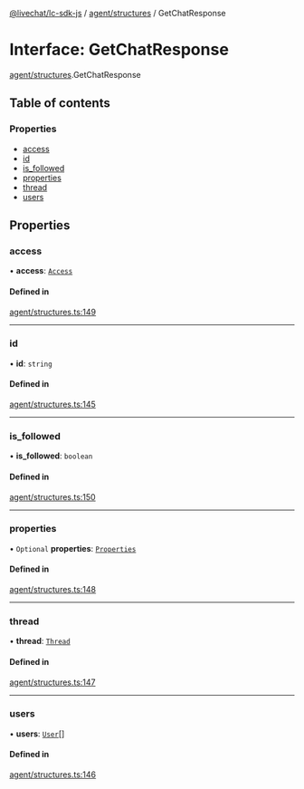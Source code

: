[@livechat/lc-sdk-js](../README.md) / [agent/structures](../modules/agent_structures.md) / GetChatResponse

# Interface: GetChatResponse

[agent/structures](../modules/agent_structures.md).GetChatResponse

## Table of contents

### Properties

- [access](agent_structures.GetChatResponse.md#access)
- [id](agent_structures.GetChatResponse.md#id)
- [is\_followed](agent_structures.GetChatResponse.md#is_followed)
- [properties](agent_structures.GetChatResponse.md#properties)
- [thread](agent_structures.GetChatResponse.md#thread)
- [users](agent_structures.GetChatResponse.md#users)

## Properties

### access

• **access**: [`Access`](objects.Access.md)

#### Defined in

[agent/structures.ts:149](https://github.com/livechat/lc-sdk-js/blob/a3fdde0/src/agent/structures.ts#L149)

___

### id

• **id**: `string`

#### Defined in

[agent/structures.ts:145](https://github.com/livechat/lc-sdk-js/blob/a3fdde0/src/agent/structures.ts#L145)

___

### is\_followed

• **is\_followed**: `boolean`

#### Defined in

[agent/structures.ts:150](https://github.com/livechat/lc-sdk-js/blob/a3fdde0/src/agent/structures.ts#L150)

___

### properties

• `Optional` **properties**: [`Properties`](objects.Properties.md)

#### Defined in

[agent/structures.ts:148](https://github.com/livechat/lc-sdk-js/blob/a3fdde0/src/agent/structures.ts#L148)

___

### thread

• **thread**: [`Thread`](objects.Thread.md)

#### Defined in

[agent/structures.ts:147](https://github.com/livechat/lc-sdk-js/blob/a3fdde0/src/agent/structures.ts#L147)

___

### users

• **users**: [`User`](../modules/agent_structures.md#user)[]

#### Defined in

[agent/structures.ts:146](https://github.com/livechat/lc-sdk-js/blob/a3fdde0/src/agent/structures.ts#L146)
